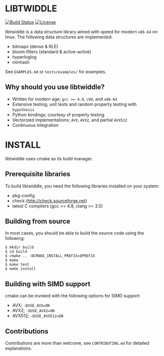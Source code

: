 LIBTWIDDLE
==========
[![Build Status](https://travis-ci.org/fsaintjacques/libtwiddle.svg?branch=develop)](https://travis-ci.org/fsaintjacques/libtwiddle)
[![License](https://img.shields.io/badge/license-LGPL--3.0-blue.svg?style=flat)](https://github.com/fsaintjacques/libtwiddle/blob/develop/LICENSE)


libtwiddle is a data structure library aimed with speed for modern `x86-64` on
linux. The following data structures are implemented:

  * bitmaps (dense & RLE)
  * bloom filters (standard & active-active)
  * hyperloglog
  * minhash

See `EXAMPLES.md` or `tests/examples/` for examples.

Why should you use libtwiddle?
------------------------------

  * Written for modern age; `gcc >= 4.8`, `c99`, and `x86-64`
  * Extensive testing; unit tests and random property testing with `hypothesis`
  * Python bindings; courtesy of property testing
  * Vectorized implementations; `AVX`, `AVX2`, and partial `AVX512`
  * Continuous integration

INSTALL
=======

libtwiddle uses cmake as its build manager.

Prerequisite libraries
----------------------

To build libtwiddle, you need the following libraries installed on
your system:

  * pkg-config
  * check (http://check.sourceforge.net)
  * latest C compilers (gcc >= 4.8, clang >= 3.5)

Building from source
--------------------

In most cases, you should be able to build the source code using the following:

    $ mkdir build
    $ cd build
    $ cmake .. -DCMAKE_INSTALL_PREFIX=$PREFIX
    $ make
    $ make test
    $ make install

Building with SIMD support
--------------------------

cmake can be invoked with the following options for SIMD support:

  * AVX;    `-DUSE_AVX=ON`
  * AVX2;   `-DUSE_AVX2=ON`
  * AVX512; `-DUSE_AVX512=ON`

Contributions
-------------

Contributions are more than welcome, see `CONTRIBUTING.md` for detailed
explanations.

